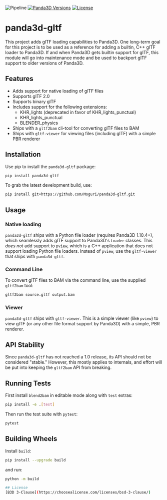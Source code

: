 ![Pipeline](https://github.com/Moguri/panda3d-gltf/workflows/Pipeline/badge.svg)
[![Panda3D Versions](https://img.shields.io/badge/panda3d-1.10%2C%201.11-blue.svg)](https://www.panda3d.org/)
[![License](https://img.shields.io/github/license/Moguri/panda3d-gltf.svg)](https://choosealicense.com/licenses/bsd-3-clause/)

# panda3d-gltf
This project adds glTF loading capabilities to Panda3D.
One long-term goal for this project is to be used as a reference for adding a builtin, C++ glTF loader to Panda3D.
If and when Panda3D gets builtin support for glTF, this module will go into maintenance mode and be used to backport glTF support to older versions of Panda3D.

## Features
* Adds support for native loading of glTF files
* Supports glTF 2.0
* Supports binary glTF
* Includes support for the following extensions:
  * KHR_lights (deprecated in favor of KHR_lights_punctual)
  * KHR_lights_punctual
  * BLENDER_physics
* Ships with a `gltf2bam` cli-tool for converting glTF files to BAM
* Ships with `gltf-viewer` for viewing files (including glTF) with a simple PBR renderer

## Installation

Use pip to install the `panda3d-gltf` package:

```bash
pip install panda3d-gltf
```

To grab the latest development build, use:

```bash
pip install git+https://github.com/Moguri/panda3d-gltf.git

```

## Usage

### Native loading

`panda3d-gltf` ships with a Python file loader (requires Panda3D 1.10.4+), which seamlessly adds glTF support to Panda3D's `Loader` classes.
This *does not* add support to `pview`, which is a C++ application that does not support loading Python file loaders.
Instead of `pview`, use the `gltf-viewer` that ships with `panda3d-gltf`.

### Command Line

To convert glTF files to BAM via the command line, use the supplied `gltf2bam` tool:

```bash
gltf2bam source.gltf output.bam
```

### Viewer

`panda3d-gltf` ships with `gltf-viewer`.
This is a simple viewer (like `pview`) to view glTF (or any other file format support by Panda3D) with a simple, PBR renderer.

## API Stability

Since `panda3d-gltf` has not reached a 1.0 release, its API should not be considered "stable."
However, this mostly applies to internals, and effort will be put into keeping the `gltf2bam` API from breaking.

## Running Tests

First install `blend2bam` in editable mode along with `test` extras:

```bash
pip install -e .[test]
```

Then run the test suite with `pytest`:

```bash
pytest
```

## Building Wheels

Install `build`:

```bash
pip install --upgrade build
```

and run:

```bash
python -m build

## License
[B3D 3-Clause](https://choosealicense.com/licenses/bsd-3-clause/)
